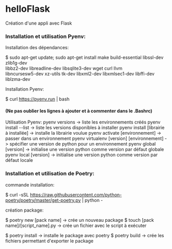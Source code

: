 # helloFlask
Création d'une appli avec Flask

### Installation et utilisation Pyenv:
Installation des dépendances:
 
 $ sudo apt-get update; sudo apt-get install make build-essential libssl-dev zlib1g-dev \
libbz2-dev libreadline-dev libsqlite3-dev wget curl llvm \
libncursesw5-dev xz-utils tk-dev libxml2-dev libxmlsec1-dev libffi-dev liblzma-dev

Installation Pyenv:

 $ curl https://pyenv.run | bash
 
#### (Ne pas oublier les lignes à ajouter et à commenter dans le .Bashrc)

Utilisation Pyenv:
pyenv versions -> liste les environnements créés
pyenv install --list -> liste les versions disponibles à installer
pyenv install [librairie à installée] -> installe la librairie voulue
pyenv activate [environnement] -> passer dans un environnement
pyenv virtualenv [version] [environnement] -> spécifier une version de python pour un environnement
pyenv global [version] -> initialise une version python comme version par défaut globale
pyenv local [version] -> initialise une version python comme version par défaut locale


### Installation et utilisation de Poetry:

commande installation:

$ curl -sSL https://raw.githubusercontent.com/python-poetry/poetry/master/get-poetry.py | python -

création package:

$ poetry new [pack name] -> crée un nouveau package
$ touch [pack name]/[script_name].py -> crée un fichier avec le script à exécuter

$ poetry install -> installe le package avec poetry
$ poetry build -> crée les fichiers permettant d'exporter le package

